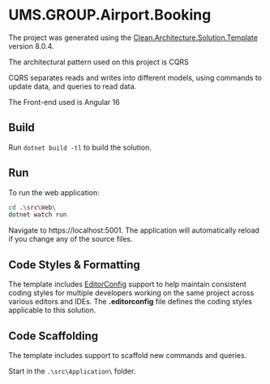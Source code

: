 ﻿# UMS.GROUP.Airport.Booking

The project was generated using the [Clean.Architecture.Solution.Template](https://github.com/jasontaylordev/UMS.GROUP.Airport.Booking) version 8.0.4.

The architectural pattern used on this project is CQRS

CQRS separates reads and writes into different models, using commands to update data, and queries to read data.

The Front-end used is Angular 16

## Build

Run `dotnet build -tl` to build the solution.

## Run

To run the web application:

```bash
cd .\src\Web\
dotnet watch run
```

Navigate to https://localhost:5001. The application will automatically reload if you change any of the source files.

## Code Styles & Formatting

The template includes [EditorConfig](https://editorconfig.org/) support to help maintain consistent coding styles for multiple developers working on the same project across various editors and IDEs. The **.editorconfig** file defines the coding styles applicable to this solution.

## Code Scaffolding

The template includes support to scaffold new commands and queries.

Start in the `.\src\Application\` folder.